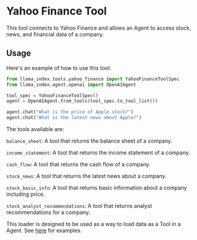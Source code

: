 # Yahoo Finance Tool

This tool connects to Yahoo Finance and allows an Agent to access stock, news, and financial data of a company.

## Usage

Here's an example of how to use this tool:

```python
from llama_index.tools.yahoo_finance import YahooFinanceToolSpec
from llama_index.agent.openai import OpenAIAgent

tool_spec = YahooFinanceToolSpec()
agent = OpenAIAgent.from_tools(tool_spec.to_tool_list())

agent.chat("What is the price of Apple stock?")
agent.chat("What is the latest news about Apple?")
```

The tools available are:

`balance_sheet`: A tool that returns the balance sheet of a company.

`income_statement`: A tool that returns the income statement of a company.

`cash_flow`: A tool that returns the cash flow of a company.

`stock_news`: A tool that returns the latest news about a company.

`stock_basic_info`: A tool that returns basic information about a company including price.

`stock_analyst_recommendations`: A tool that returns analyst recommendations for a company.

This loader is designed to be used as a way to load data as a Tool in a Agent. See [here](https://github.com/emptycrown/llama-hub/tree/main) for examples.

